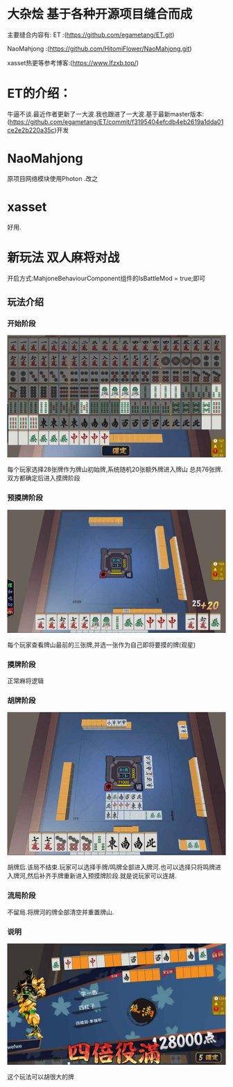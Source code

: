 # 大杂烩 基于各种开源项目缝合而成

主要缝合内容有: 
ET :(https://github.com/egametang/ET.git)

NaoMahjong :(https://github.com/HitomiFlower/NaoMahjong.git)

xasset热更等参考博客:(https://www.lfzxb.top/)

# ET的介绍：

牛逼不谈.最近作者更新了一大波.我也跟进了一大波.基于最新master版本:(https://github.com/egametang/ET/commit/f3195404efcdb4eb2619a1dda01ce2e2b220a35c)开发

# NaoMahjong

原项目网络模块使用Photon .改之

# xasset

好用.



# 新玩法 双人麻将对战

开启方式:MahjoneBehaviourComponent组件的IsBattleMod = true;即可

## 玩法介绍

### 开始阶段

![](https://github.com/wryl/MahjoneET/blob/mahjongBase/Tutorial/Tutorial1.png)

每个玩家选择28张牌作为牌山初始牌,系统随机20张额外牌进入牌山 总共76张牌.双方都确定后进入摸牌阶段

### 预摸牌阶段



![](https://github.com/wryl/MahjoneET/blob/mahjongBase/Tutorial/Tutorial2.png)

每个玩家查看牌山最前的三张牌,并选一张作为自己即将要摸的牌(观星) 

### 摸牌阶段

正常麻将逻辑

### 胡牌阶段

![](https://github.com/wryl/MahjoneET/blob/mahjongBase/Tutorial/Tutorial4.png)

胡牌后.该局不结束.玩家可以选择手牌/鸣牌全部进入牌河.也可以选择只将鸣牌进入牌河,然后补齐手牌重新进入预摸牌阶段.就是说玩家可以连胡.

### 流局阶段

不留局.将牌河的牌全部清空并重置牌山.



### 说明

![](https://github.com/wryl/MahjoneET/blob/mahjongBase/Tutorial/Tutorial5.png)

这个玩法可以胡很大的牌



